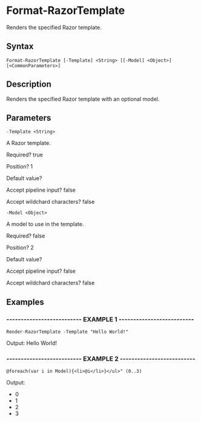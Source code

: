 

# Format-RazorTemplate

Renders the specified Razor template.
## Syntax

    Format-RazorTemplate [-Template] <String> [[-Model] <Object>] [<CommonParameters>]


## Description

Renders the specified Razor template
with an optional model.





## Parameters

    
    -Template <String>

A Razor template.





Required?  true

Position? 1

Default value? 

Accept pipeline input? false

Accept wildchard characters? false
    
    
    -Model <Object>

A model to use in the template.





Required?  false

Position? 2

Default value? 

Accept pipeline input? false

Accept wildchard characters? false
    

## Examples

### -------------------------- EXAMPLE 1 --------------------------
    Render-RazorTemplate -Template "Hello World!"

Output: Hello World!




























### -------------------------- EXAMPLE 2 --------------------------
    @foreach(var i in Model){<li>@i</li>}</ul>" (0..3)

Output: <ul><li>0</li><li>1</li><li>2</li><li>3</li></ul>





























